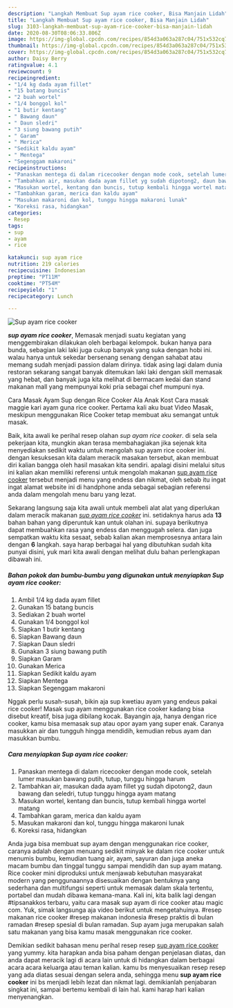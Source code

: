 ```yaml
---
description: "Langkah Membuat Sup ayam rice cooker, Bisa Manjain Lidah"
title: "Langkah Membuat Sup ayam rice cooker, Bisa Manjain Lidah"
slug: 3103-langkah-membuat-sup-ayam-rice-cooker-bisa-manjain-lidah
date: 2020-08-30T08:06:33.806Z
image: https://img-global.cpcdn.com/recipes/854d3a063a287c04/751x532cq70/sup-ayam-rice-cooker-foto-resep-utama.jpg
thumbnail: https://img-global.cpcdn.com/recipes/854d3a063a287c04/751x532cq70/sup-ayam-rice-cooker-foto-resep-utama.jpg
cover: https://img-global.cpcdn.com/recipes/854d3a063a287c04/751x532cq70/sup-ayam-rice-cooker-foto-resep-utama.jpg
author: Daisy Berry
ratingvalue: 4.1
reviewcount: 9
recipeingredient:
- "1/4 kg dada ayam fillet"
- "15 batang buncis"
- "2 buah wortel"
- "1/4 bonggol kol"
- "1 butir kentang"
- " Bawang daun"
- " Daun sledri"
- "3 siung bawang putih"
- " Garam"
- " Merica"
- "Sedikit kaldu ayam"
- " Mentega"
- "Segenggam makaroni"
recipeinstructions:
- "Panaskan mentega di dalam ricecooker dengan mode cook, setelah lumer masukan bawang putih, tutup, tunggu hingga harum"
- "Tambahkan air, masukan dada ayam fillet yg sudah dipotong2, daun bawang dan seledri, tutup tunggu hingga ayam matang"
- "Masukan wortel, kentang dan buncis, tutup kembali hingga wortel matang"
- "Tambahkan garam, merica dan kaldu ayam"
- "Masukan makaroni dan kol, tunggu hingga makaroni lunak"
- "Koreksi rasa, hidangkan"
categories:
- Resep
tags:
- sup
- ayam
- rice

katakunci: sup ayam rice 
nutrition: 219 calories
recipecuisine: Indonesian
preptime: "PT11M"
cooktime: "PT54M"
recipeyield: "1"
recipecategory: Lunch

---
```



![Sup ayam rice cooker](https://img-global.cpcdn.com/recipes/854d3a063a287c04/751x532cq70/sup-ayam-rice-cooker-foto-resep-utama.jpg)

<b><i>sup ayam rice cooker</i></b>, Memasak menjadi suatu kegiatan yang menggembirakan dilakukan oleh berbagai kelompok. bukan hanya para bunda, sebagian laki laki juga cukup banyak yang suka dengan hobi ini. walau hanya untuk sekedar bersenang senang dengan sahabat atau memang sudah menjadi passion dalam dirinya. tidak asing lagi dalam dunia restoran sekarang sangat banyak ditemukan laki laki dengan skill memasak yang hebat, dan banyak juga kita melihat di bermacam kedai dan stand makanan mall yang mempunyai koki pria sebagai chef mumpuni nya.

Cara Masak Ayam Sup dengan Rice Cooker Ala Anak Kost Cara masak maggie kari ayam guna rice cooker. Pertama kali aku buat Video Masak, meskipun menggunakan Rice Cooker tetap membuat aku semangat untuk masak.

Baik, kita awali ke perihal resep olahan <i>sup ayam rice cooker</i>. di sela sela pekerjaan kita, mungkin akan terasa membahagiakan jika sejenak kita menyediakan sedikit waktu untuk mengolah sup ayam rice cooker ini. dengan kesuksesan kita dalam meracik masakan tersebut, akan membuat diri kalian bangga oleh hasil masakan kita sendiri. apalagi disini melalui situs ini kalian akan memiliki referensi untuk mengolah makanan <u>sup ayam rice cooker</u> tersebut menjadi menu yang endess dan nikmat, oleh sebab itu ingat ingat alamat website ini di handphone anda sebagai sebagian referensi anda dalam mengolah menu baru yang lezat.


Sekarang langsung saja kita awali untuk membeli alat alat yang diperlukan dalam meracik makanan <u><i>sup ayam rice cooker</i></u> ini. setidaknya harus ada <b>13</b> bahan bahan yang diperuntuk kan untuk olahan ini. supaya berikutnya dapat membuahkan rasa yang endess dan menggugah selera. dan juga sempatkan waktu kita sesaat, sebab kalian akan memprosesnya antara lain dengan <b>6</b> langkah. saya harap berbagai hal yang dibutuhkan sudah kita punyai disini, yuk mari kita awali dengan melihat dulu bahan perlengkapan dibawah ini.

<!--inarticleads1-->

##### Bahan pokok dan bumbu-bumbu yang digunakan untuk menyiapkan Sup ayam rice cooker:

1. Ambil 1/4 kg dada ayam fillet
1. Gunakan 15 batang buncis
1. Sediakan 2 buah wortel
1. Gunakan 1/4 bonggol kol
1. Siapkan 1 butir kentang
1. Siapkan  Bawang daun
1. Siapkan  Daun sledri
1. Gunakan 3 siung bawang putih
1. Siapkan  Garam
1. Gunakan  Merica
1. Siapkan Sedikit kaldu ayam
1. Siapkan  Mentega
1. Siapkan Segenggam makaroni


Nggak perlu susah-susah, bikin aja sup kwetiau ayam yang endeus pakai rice cooker! Masak sup ayam menggunakan rice cooker kadang bisa disebut kreatif, bisa juga dibilang kocak. Bayangin aja, hanya dengan rice cooker, kamu bisa memasak sup atau opor ayam yang super enak. Caranya masukkan air dan tungguh hingga mendidih, kemudian rebus ayam dan masukkan bumbu. 

<!--inarticleads2-->

##### Cara menyiapkan Sup ayam rice cooker:

1. Panaskan mentega di dalam ricecooker dengan mode cook, setelah lumer masukan bawang putih, tutup, tunggu hingga harum
1. Tambahkan air, masukan dada ayam fillet yg sudah dipotong2, daun bawang dan seledri, tutup tunggu hingga ayam matang
1. Masukan wortel, kentang dan buncis, tutup kembali hingga wortel matang
1. Tambahkan garam, merica dan kaldu ayam
1. Masukan makaroni dan kol, tunggu hingga makaroni lunak
1. Koreksi rasa, hidangkan


Anda juga bisa membuat sup ayam dengan menggunakan rice cooker, caranya adalah dengan menuang sedikit minyak ke dalam rice cooker untuk menumis bumbu, kemudian tuang air, ayam, sayuran dan juga aneka macam bumbu dan tinggal tunggu sampai mendidih dan sup ayam matang. Rice cooker mini diproduksi untuk menjawab kebutuhan masyarakat modern yang penggunaannya disesuaikan dengan bentuknya yang sederhana dan multifungsi seperti untuk memasak dalam skala tertentu, portabel dan mudah dibawa kemana-mana. Kali ini, kita balik lagi dengan #tipsanakkos terbaru, yaitu cara masak sup ayam di rice cooker atau magic com. Yuk, simak langsunga aja video berikut untuk mengetahuinya. #resep makanan rice cooker #resep makanan indonesia #resep praktis di bulan ramadan #resep spesial di bulan ramadan. Sup ayam juga merupakan salah satu makanan yang bisa kamu masak menggunakan rice cooker. 

Demikian sedikit bahasan menu perihal resep resep <u>sup ayam rice cooker</u> yang yummy. kita harapkan anda bisa paham dengan penjelasan diatas, dan anda dapat meracik lagi di acara lain untuk di hidangkan dalam berbagai acara acara keluarga atau teman kalian. kamu bs menyesuaikan resep resep yang ada diatas sesuai dengan selera anda, sehingga menu <b>sup ayam rice cooker</b> ini bs menjadi lebih lezat dan nikmat lagi. demikianlah penjabaran singkat ini, sampai bertemu kembali di lain hal. kami harap hari kalian menyenangkan.
